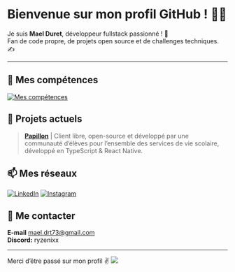 # Bienvenue sur mon profil GitHub ! 👨‍💻

Je suis **Mael Duret**, développeur fullstack passionné ! 👀  
Fan de code propre, de projets open source et de challenges techniques. ✍️

---

## 🙏 Mes compétences
[![Mes compétences](https://skillicons.dev/icons?i=bootstrap,css,html,js,react,ts,bash,debian,ubuntu,discord,discordjs,docker,eclipse,express,github,gitlab,idea,java,kotlin,linux,lua,md,mongodb,mysql,netlify,nginx,nodejs,npm,php,phpstorm,pycharm,py,sqlite,vscode,visualstudio,vue,webpack,webstorm,yarn)](https://github.com/ryzenixx)

## 📀 Projets actuels
> [**Papillon**](https://github.com/papillonapp) | Client libre, open-source et développé par une communauté d’élèves pour l’ensemble des services de vie scolaire, développé en TypeScript & React Native.

## 📫 Mes réseaux
[![LinkedIn](https://skillicons.dev/icons?i=linkedin)](https://www.linkedin.com/in/mael-duret)
[![Instagram](https://skillicons.dev/icons?i=instagram)](https://www.instagram.com/mael.drt_)

## 🥐 Me contacter
**E-mail** mael.drt73@gmail.com  
**Discord:** ryzenixx

---

Merci d’être passé sur mon profil ✌️
![](https://hit.yhype.me/github/profile?account_id=96339570)
